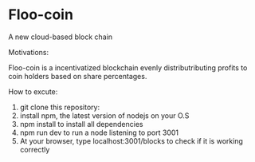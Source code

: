 # Floo-coin

A new cloud-based block chain

Motivations:

Floo-coin is a incentivatized blockchain evenly distributributing profits to coin holders based on share percentages.

How to excute:
1. git clone this repository:
2. install npm, the latest version of nodejs on your O.S
3. npm install to install all dependencies
4. npm run dev to run a node listening to port 3001
5. At your browser, type localhost:3001/blocks to check if it is working correctly
